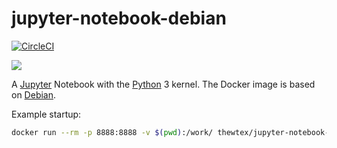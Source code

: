 # jupyter-notebook-debian

[![CircleCI](https://circleci.com/gh/thewtex/jupyter-notebook-debian.svg?style=svg)](https://circleci.com/gh/thewtex/jupyter-notebook-debian)

[![](https://images.microbadger.com/badges/image/thewtex/jupyter-notebook-debian.svg)](http://microbadger.com/images/thewtex/jupyter-notebook-debian
"DockerHub layers")

A [Jupyter](http://jupyter.org)  Notebook with the [Python](http://python.org)
3 kernel. The Docker image is based on [Debian](https://www.debian.org).

Example startup:

```bash
docker run --rm -p 8888:8888 -v $(pwd):/work/ thewtex/jupyter-notebook-debian
```
